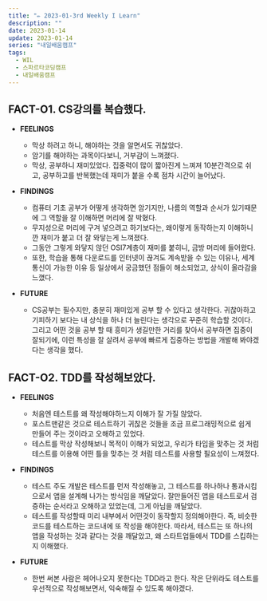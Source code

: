 ```yaml
---
title: "✏️ 2023-01-3rd Weekly I Learn"
description: ""
date: 2023-01-14
update: 2023-01-14
series: "내일배움캠프"
tags:
  - WIL
  - 스파르타코딩캠프
  - 내일배움캠프
---
```


## FACT-O1. CS강의를 복습했다.

- **FEELINGS**

  - 막상 하려고 하니, 해야하는 것을 알면서도 귀찮았다.
  - 암기를 해야하는 과목이다보니, 거부감이 느껴졌다.
  - 막상, 공부하니 재미있었다. 집중력이 많이 짧아진게 느껴져 10분간격으로 쉬고, 공부하고를 반복했는데 재미가 붙을 수록 점차 시간이 늘어났다.

- **FINDINGS**

  - 컴퓨터 기초 공부가 어떻게 생각하면 암기지만, 나름의 역할과 순서가 있기때문에 그 역할을 잘 이해하면 머리에 잘 박혔다.
  - 무지성으로 머리에 구겨 넣으려고 하기보다는, 왜이렇게 동작하는지 이해하니깐 재미가 붙고 더 잘 와닿는게 느껴졌다.
  - 그동안 그렇게 와닿지 않던 OSI7계층이 재미를 붙히니, 금방 머리에 들어왔다.
  - 또한, 학습을 통해 다운로드를 인터넷이 끊겨도 계속받을 수 있는 이유나, 세계통신이 가능한 이유 등 일상에서 궁금했던 점들이 해소되었고, 상식이 올라감을 느꼈다.

- **FUTURE**

  - CS공부는 필수지만, 충분히 재미있게 공부 할 수 있다고 생각한다. 귀찮아하고 기피하기 보다는 내 상식을 하나 더 늘린다는 생각으로 꾸준히 학습할 것이다. 그리고 어떤 것을 공부 할 때 흥미가 생길만한 거리를 찾아서 공부하면 집중이 잘되기에, 이런 특성을 잘 살려서 공부에 빠르게 집중하는 방법을 개발해 봐야겠다는 생각을 했다.

## FACT-O2. TDD를 작성해보았다.

- **FEELINGS**

  - 처음엔 테스트를 왜 작성해야하느지 이해가 잘 가질 않았다.
  - 포스트맨같은 것으로 테스트하기 귀찮은 것들을 조금 프로그래밍적으로 쉽게 만들어 주는 것이라고 오해하고 있었다.
  - 테스트를 막상 작성해보니 목적이 이해가 되었고, 우리가 타입을 맞추는 것 처럼 테스트를 이용해 어떤 틀을 맞추는 것 처럼 테스트를 사용할 필요성이 느껴졌다.

- **FINDINGS**

  - 테스트 주도 개발은 테스트를 먼저 작성해놓고, 그 테스트를 하나하나 통과시킴으로서 앱을 설계해 나가는 방식임을 깨달았다. 잘만들어진 앱을 테스트로서 검증하는 순서라고 오해하고 있었는데, 그게 아님을 깨달았다.
  - 테스트를 작성할때 미리 내부에서 어떤것이 동작할지 정의해야한다. 즉, 비슷한 코드를 테스트하는 코드내에 또 작성을 해야한다. 따라서, 테스트는 또 하나의 앱을 작성하는 것과 같다는 것을 깨달았고, 왜 스타트업들에서 TDD를 스킵하는지 이해했다.

- **FUTURE**

  - 한번 써본 사람은 헤어나오지 못한다는 TDD라고 한다. 작은 단위라도 테스트를 우선적으로 작성해보면서, 익숙해질 수 있도록 해야겠다.

